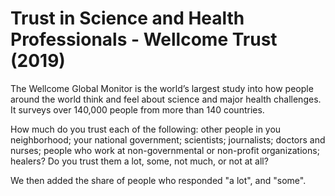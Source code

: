 # Trust in Science and Health Professionals - Wellcome Trust (2019)

The Wellcome Global Monitor is the world’s largest study into how people around the world think and feel about science and major health challenges. It surveys over 140,000 people from more than 140 countries.

How much do you trust each of the following: other people in you neighborhood; your national government; scientists; journalists; doctors and nurses; people who work at non-governmental or non-profit organizations; healers? Do you trust them a lot, some, not much, or not at all?

We then added the share of people who responded "a lot", and "some".